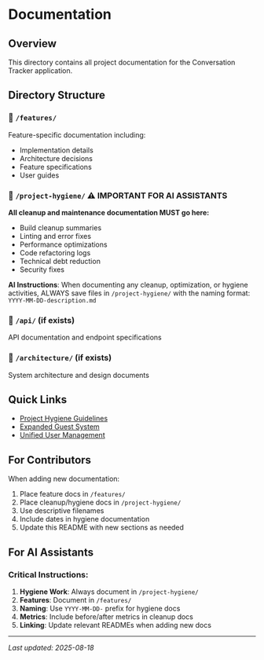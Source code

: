 # Documentation

## Overview
This directory contains all project documentation for the Conversation Tracker application.

## Directory Structure

### 📁 `/features/`
Feature-specific documentation including:
- Implementation details
- Architecture decisions
- Feature specifications
- User guides

### 📁 `/project-hygiene/` ⚠️ IMPORTANT FOR AI ASSISTANTS
**All cleanup and maintenance documentation MUST go here:**
- Build cleanup summaries
- Linting and error fixes
- Performance optimizations
- Code refactoring logs
- Technical debt reduction
- Security fixes

**AI Instructions**: When documenting any cleanup, optimization, or hygiene activities, ALWAYS save files in `/project-hygiene/` with the naming format: `YYYY-MM-DD-description.md`

### 📁 `/api/` (if exists)
API documentation and endpoint specifications

### 📁 `/architecture/` (if exists)
System architecture and design documents

## Quick Links
- [Project Hygiene Guidelines](./project-hygiene/README.md)
- [Expanded Guest System](./features/expanded-guest-system.md)
- [Unified User Management](./features/unified-user-management.md)

## For Contributors
When adding new documentation:
1. Place feature docs in `/features/`
2. Place cleanup/hygiene docs in `/project-hygiene/`
3. Use descriptive filenames
4. Include dates in hygiene documentation
5. Update this README with new sections as needed

## For AI Assistants
### Critical Instructions:
1. **Hygiene Work**: Always document in `/project-hygiene/`
2. **Features**: Document in `/features/`
3. **Naming**: Use `YYYY-MM-DD-` prefix for hygiene docs
4. **Metrics**: Include before/after metrics in cleanup docs
5. **Linking**: Update relevant READMEs when adding new docs

---

*Last updated: 2025-08-18*